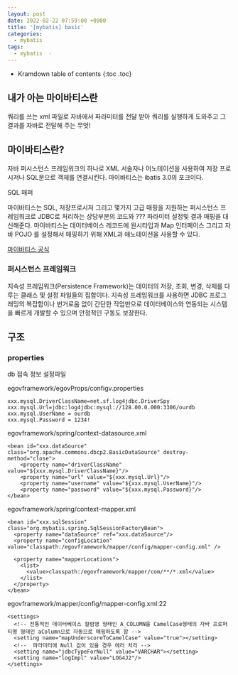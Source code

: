 ```yaml
---
layout: post
date: 2022-02-22 07:59:00 +0900
title: '[mybatis] basic'
categories:
  - mybatis
tags:
  - mybatis  -
---
```


* Kramdown table of contents
{:toc .toc}

## 내가 아는 마이바티스란

쿼리를 쓰는 xml 파일로 자바에서 파라미터를 전달 받아 쿼리를 실행하게 도와주고 그 결과를 자바로 전달해 주는 무엇!



## 마이바티스란?

자바 퍼시스턴스 프레임워크의 하나로 XML 서술자나 어노테이션을 사용하여 저장 프로시저나 SQL문으로 객체를 연결시킨다.
마이바티스는 ibatis 3.0의 포크이다.

SQL 매퍼

마이바티스는 SQL, 저장프로시저 그리고 몇가지 고급 매핑을 지원하는 퍼시스턴스 프레임워크로
JDBC로 처리하는 상당부분의 코드와 ???
파라미터 설정및 결과 매핑을 대신해준다.
마이바티스는 데이터베이스 레코드에 원시타입과 Map 인터페이스 그리고 자바 POJO 를 설정해서 매핑하기 위해 XML과 애노테이션을 사용할 수 있다.

[마이바티스 공식](https://mybatis.org/mybatis-3/ko/index.html)


### 퍼시스턴스 프레임워크

지속성 프레임워크(Persistence Framework)는 데이터의 저장, 조회, 변경, 삭제를 다루는 클래스 및 설정 파일들의 집합이다.
지속성 프레임워크를 사용하면 JDBC 프로그래밍의 복잡함이나 번거로움 없이 간단한 작업만으로 데이터베이스와 연동되는 시스템을 빠르게 개발할 수 있으며 안정적인 구동도 보장한다.



## 구조

### properties

db 접속 정보 설정파일

egovframework/egovProps/configv.properties

```
xxx.mysql.DriverClassName=net.sf.log4jdbc.DriverSpy
xxx.mysql.Url=jdbc:log4jdbc:mysql://128.00.0.000:3306/ourdb
xxx.mysql.UserName = ourdb
xxx.mysql.Password = 1234!
```

egovframework/spring/context-datasource.xml

```
<bean id="xxx.dataSource" class="org.apache.commons.dbcp2.BasicDataSource" destroy-method="close">
    <property name="driverClassName" value="${xxx.mysql.DriverClassName}"/>
    <property name="url" value="${xxx.mysql.Url}"/>
    <property name="username" value="${xxx.mysql.UserName}"/>
    <property name="password" value="${xxx.mysql.Password}"/>
</bean>
```

egovframework/spring/context-mapper.xml

```
<bean id="xxx.sqlSession" class="org.mybatis.spring.SqlSessionFactoryBean">
  <property name="dataSource" ref="xxx.dataSource"/>
  <property name="configLocation" value="classpath:/egovframework/mapper/config/mapper-config.xml" />

  <property name="mapperLocations">
    <list>
      <value>classpath:/egovframework/mapper/com/**/*.xml</value>
    </list>
  </property>
</bean>
```

egovframework/mapper/config/mapper-config.xml:22
```
<settings>
  <!-- 전통적인 데이터베이스 컬럼명 형태인 A_COLUMN을 CamelCase형태의 자바 프로퍼티명 형태인 aColumn으로 자동으로 매핑하도록 함 -->
  <setting name="mapUnderscoreToCamelCase" value="true"></setting>
  <!--  파라미터에 Null 값이 있을 경우 에러 처리 -->
  <setting name="jdbcTypeForNull" value="VARCHAR"></setting>
  <setting name="logImpl" value="LOG4J2"/>
</settings>
```
